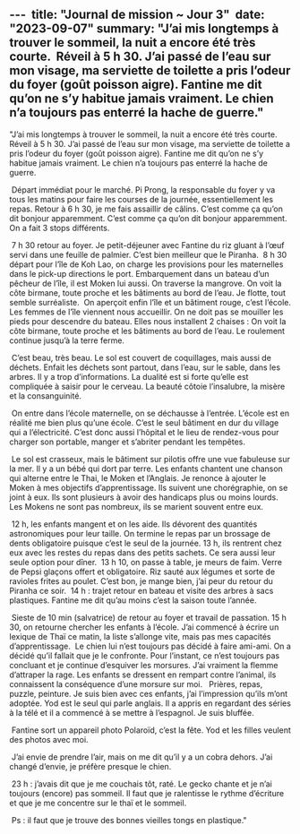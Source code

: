 --- 
title: "Journal de mission ~ Jour 3" 
date: "2023-09-07"
summary: "J’ai mis longtemps à trouver le sommeil, la nuit a encore été très courte.  Réveil à 5 h 30. J’ai passé de l’eau sur mon visage, ma serviette de toilette a pris l’odeur du foyer (goût poisson aigre). Fantine me dit qu’on ne s’y habitue jamais vraiment. Le chien n’a toujours pas enterré la hache de guerre." 
---

"J’ai mis longtemps à trouver le sommeil, la nuit a encore été très courte.  Réveil à 5 h 30. J’ai passé de l’eau sur mon visage, ma serviette de toilette a pris l’odeur du foyer (goût poisson aigre). Fantine me dit qu’on ne s’y habitue jamais vraiment. Le chien n’a toujours pas enterré la hache de guerre. 

 Départ immédiat pour le marché. Pi Prong, la responsable du foyer y va tous les matins pour faire les courses de la journée, essentiellement les repas. Retour à 6 h 30, je me fais assaillir de câlins. C’est comme ça qu’on dit bonjour apparemment. C’est comme ça qu’on dit bonjour apparemment. On a fait 3 stops différents. 

 7 h 30 retour au foyer. Je petit-déjeuner avec Fantine du riz gluant à l’œuf servi dans une feuille de palmier. C’est bien meilleur que le Piranha.  8 h 30 départ pour l’île de Koh Lao, on charge les provisions pour les maternelles dans le pick-up directions le port. Embarquement dans un bateau d’un pêcheur de l’île, il est Moken lui aussi. On traverse la mangrove. On voit la côte birmane, toute proche et les bâtiments au bord de l’eau. Je flotte, tout semble surréaliste.  On aperçoit enfin l’île et un bâtiment rouge, c’est l’école. Les femmes de l’île viennent nous accueillir. On ne doit pas se mouiller les pieds pour descendre du bateau. Elles nous installent 2 chaises : On voit la côte birmane, toute proche et les bâtiments au bord de l’eau. Le roulement continue jusqu’à la terre ferme. 

 C’est beau, très beau. Le sol est couvert de coquillages, mais aussi de déchets. Enfait les déchets sont partout, dans l’eau, sur le sable, dans les arbres. Il y a trop d’informations. La dualité est si forte qu’elle est compliquée à saisir pour le cerveau. La beauté côtoie l’insalubre, la misère et la consanguinité. 

 On entre dans l’école maternelle, on se déchausse à l’entrée. L’école est en réalité me bien plus qu’une école. C’est le seul bâtiment en dur du village qui a l’électricité. C’est donc aussi l’hôpital et le lieu de rendez-vous pour charger son portable, manger et s’abriter pendant les tempêtes. 

 Le sol est crasseux, mais le bâtiment sur pilotis offre une vue fabuleuse sur la mer. Il y  a un bébé qui dort par terre. Les enfants chantent une chanson qui alterne entre le Thai, le Moken et l’Anglais. Je renonce à ajouter le Moken à mes objectifs d’apprentissage. Ils suivent une chorégraphie, on se joint à eux. Ils sont plusieurs à avoir des handicaps plus ou moins lourds. Les Mokens ne sont pas nombreux, ils se marient souvent entre eux.  

 12 h, les enfants mangent et on les aide. Ils dévorent des quantités astronomiques pour leur taille. On termine le repas par un brossage de dents obligatoire puisque c’est le seul de la journée. 13 h, ils rentrent chez eux avec les restes du repas dans des petits sachets. Ce sera aussi leur seule option pour dîner. 
 13 h 10, on passe à table, je meurs de faim. Verre de Pepsi glaçons offert et obligatoire. Riz sauté aux légumes et sorte de ravioles frites au poulet. C’est bon, je mange bien, j’ai peur du retour du Piranha ce soir. 
 14 h : trajet retour en bateau et visite des arbres à sacs plastiques. Fantine me dit qu’au moins c’est la saison toute l’année. 

 Sieste de 10 min (salvatrice) de retour au foyer et travail de passation. 15 h 30, on retourne chercher les enfants à l’école. J’ai commencé à écrire un lexique de Thaï ce matin, la liste s’allonge vite, mais pas mes capacités d’apprentissage.  Le chien lui n’est toujours pas décidé à faire ami-ami. On a décidé qu’il fallait que je le confronte. Pour l’instant, ce n’est toujours pas concluant et je continue d’esquiver les morsures. J’ai vraiment la flemme d’attraper la rage. Les enfants se dressent en rempart contre l’animal, ils connaissent la conséquence d’une morsure sur moi. 
  Prières, repas, puzzle, peinture. Je suis bien avec ces enfants, j’ai l’impression qu’ils m’ont adoptée. Yod est le seul qui parle anglais. Il a appris en regardant des séries à la télé et il a commencé à se mettre à l’espagnol. Je suis bluffée. 

 Fantine sort un appareil photo Polaroïd, c’est la fête. Yod et les filles veulent des photos avec moi. 

 J’ai envie de prendre l’air, mais on me dit qu’il y a un cobra dehors. J’ai changé d’envie, je préfère presque le chien. 

 23 h : j’avais dit que je me couchais tôt, raté. Le gecko chante et je n’ai toujours (encore) pas sommeil. Il faut que je ralentisse le rythme d’écriture et que je me concentre sur le thaï et le sommeil. 

 Ps : il faut que je trouve des bonnes vieilles tongs en plastique."
